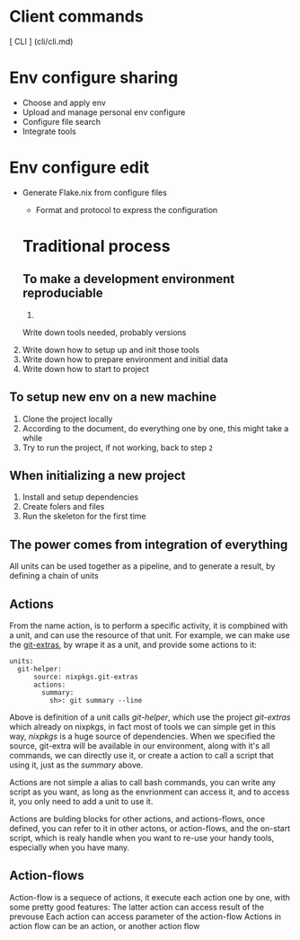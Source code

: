 # Client commands

[ CLI ] (cli/cli.md)

# Env configure sharing

- Choose and apply env
- Upload and manage personal env configure
- Configure file search
- Integrate tools

# Env configure edit

- Generate Flake.nix from configure files
  - Format and protocol to express the configuration

  # Traditional process

  ## To make a development environment reproduciable

  1.
  Write
  down
  tools
  needed, probably versions

2. Write down how to setup up and init those tools
3. Write down how to prepare environment and initial data
4. Write down how to start to project

## To setup new env on a new machine

1. Clone the project locally
2. According to the document, do everything one by one, this might take a while
3. Try to run the project, if not working, back to step `2`

## When initializing a new project

1. Install and setup dependencies
2. Create folers and files
3. Run the skeleton for the first time

## The power comes from integration of everything

All units can be used together as a pipeline, and to generate a result,
by defining a chain of units

## Actions

From the name action, is to perform a specific activity, it is compbined with a unit, and can use the resource of that unit.
For example, we can make use the [git-extras](https://github.com/tj/git-extras), by wrape it as a unit, and provide some actions to it:

```
units:
  git-helper:
      source: nixpkgs.git-extras
      actions:
        summary:
          sh>: git summary --line
```

Above is definition of a unit calls *git-helper*, which use the project *git-extras* which already on nixpkgs, in fact most of tools we can simple get in this way, *nixpkgs* is a huge source of dependencies. When we specified the source, git-extra will be available in our environment, along with it's all commands, we can directly use it, or create a action to call a script that using it, just as the *summary* above.

Actions are not simple a alias to call bash commands, you can write any script as you want, as long as the envrionment can access it, and to access it, you only need to add a unit to use it.

Actions are bulding blocks for other actions, and actions-flows, once defined, you can refer to it in other actons, or action-flows, and the on-start script, which is realy handle when you want to re-use your handy tools, especially when you have many.

## Action-flows

Action-flow is a sequece of actions, it execute each action one by one, with some pretty good features:
The latter action can access result of the prevouse
Each action can access parameter of the action-flow
Actions in action flow can be an action, or another action flow
